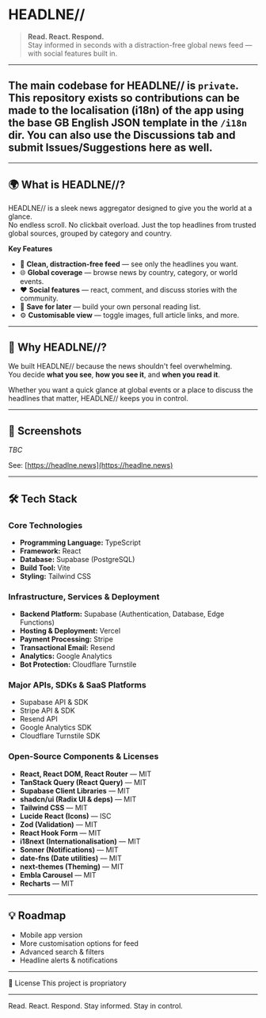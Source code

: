 # HEADLNE//

> **Read. React. Respond.**  
> Stay informed in seconds with a distraction-free global news feed — with social features built in.

---

## The main codebase for HEADLNE// is `private`. This repository exists so contributions can be made to the localisation (i18n) of the app using the base GB English JSON template in the `/i18n` dir. You can also use the Discussions tab and submit Issues/Suggestions here as well.

---

## 🌍 What is HEADLNE//?

HEADLNE// is a sleek news aggregator designed to give you the world at a glance.  
No endless scroll. No clickbait overload. Just the top headlines from trusted global sources, grouped by category and country.

**Key Features**
- 📰 **Clean, distraction-free feed** — see only the headlines you want.  
- 🌐 **Global coverage** — browse news by country, category, or world events.  
- ❤️ **Social features** — react, comment, and discuss stories with the community.  
- 📌 **Save for later** — build your own personal reading list.  
- ⚙️ **Customisable view** — toggle images, full article links, and more.

---

## 🚀 Why HEADLNE//?

We built HEADLNE// because the news shouldn't feel overwhelming.  
You decide **what you see**, **how you see it**, and **when you read it**.

Whether you want a quick glance at global events or a place to discuss the headlines that matter, HEADLNE// keeps you in control.

---

## 📸 Screenshots

*TBC*

See: [https://headlne.news](https://headlne.news)

---

## 🛠️ Tech Stack

### Core Technologies
- **Programming Language:** TypeScript  
- **Framework:** React  
- **Database:** Supabase (PostgreSQL)  
- **Build Tool:** Vite  
- **Styling:** Tailwind CSS  

### Infrastructure, Services & Deployment
- **Backend Platform:** Supabase (Authentication, Database, Edge Functions)  
- **Hosting & Deployment:** Vercel  
- **Payment Processing:** Stripe  
- **Transactional Email:** Resend  
- **Analytics:** Google Analytics  
- **Bot Protection:** Cloudflare Turnstile  

### Major APIs, SDKs & SaaS Platforms
- Supabase API & SDK  
- Stripe API & SDK  
- Resend API  
- Google Analytics SDK  
- Cloudflare Turnstile SDK  

### Open-Source Components & Licenses
- **React, React DOM, React Router** — MIT  
- **TanStack Query (React Query)** — MIT  
- **Supabase Client Libraries** — MIT  
- **shadcn/ui (Radix UI & deps)** — MIT  
- **Tailwind CSS** — MIT  
- **Lucide React (Icons)** — ISC  
- **Zod (Validation)** — MIT  
- **React Hook Form** — MIT  
- **i18next (Internationalisation)** — MIT  
- **Sonner (Notifications)** — MIT  
- **date-fns (Date utilities)** — MIT  
- **next-themes (Theming)** — MIT  
- **Embla Carousel** — MIT  
- **Recharts** — MIT  

---

## 💡 Roadmap
* Mobile app version
* More customisation options for feed
* Advanced search & filters
* Headline alerts & notifications

---

📄 License
This project is propriatory

---

Read. React. Respond.
Stay informed. Stay in control.
